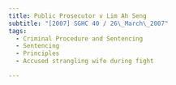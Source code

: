 ```yaml
---
title: Public Prosecutor v Lim Ah Seng 
subtitle: "[2007] SGHC 40 / 26\_March\_2007"
tags:
  - Criminal Procedure and Sentencing
  - Sentencing
  - Principles
  - Accused strangling wife during fight

---
```


